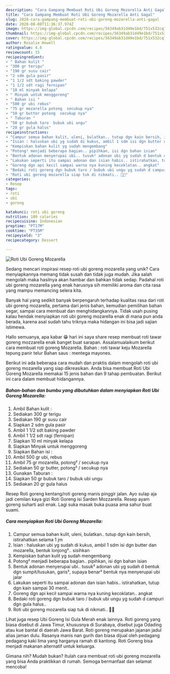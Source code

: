 ```yaml
---
description: "Cara Gampang Membuat Roti Ubi Goreng Mozarella Anti Gagal"
title: "Cara Gampang Membuat Roti Ubi Goreng Mozarella Anti Gagal"
slug: 2828-cara-gampang-membuat-roti-ubi-goreng-mozarella-anti-gagal
date: 2020-08-08T11:36:37.974Z
image: https://img-global.cpcdn.com/recipes/56349ab31d49e1bd/751x532cq70/roti-ubi-goreng-mozarella-foto-resep-utama.jpg
thumbnail: https://img-global.cpcdn.com/recipes/56349ab31d49e1bd/751x532cq70/roti-ubi-goreng-mozarella-foto-resep-utama.jpg
cover: https://img-global.cpcdn.com/recipes/56349ab31d49e1bd/751x532cq70/roti-ubi-goreng-mozarella-foto-resep-utama.jpg
author: Rosalie Howell
ratingvalue: 4.6
reviewcount: 15
recipeingredient:
- " Bahan kulit "
- "300 gr terigu"
- "190 gr susu cair"
- "2 sdm gula pasir"
- "1 1/2 sdt baking pawder"
- "1 1/2 sdt ragi fernipan"
- "10 ml minyak kelapa"
- " Minyak untuk menggoreng"
- " Bahan isi "
- "500 gr ubi rebus"
- "75 gr mozarella potong  secukup nya"
- "50 gr butter potong  secukup nya"
- " Taburan "
- "50 gr bubuk taro  bubuk ubi ungu"
- "20 gr gula halus"
recipeinstructions:
- "Campur semua bahan kulit, uleni, bulatkan.. tutup dgn kain bersih, istirahatkan selama 1 jm"
- "Isian : haluskan ubi yg sudah di kukus, ambil 1 sdm isi dgn butter dan mozarella, bentuk lonjong².. sisihkan"
- "Kempiskan bahan kulit yg sudah mengembang"
- "Potong² menjadi beberapa bagian.. pipihkan, isi dgn bahan isian"
- "Bentuk adonan menyerupai ubi.. tusuk² adonan ubi yg sudah d bentuk dgn sumpit/tusukan, garis², supaya benar² bentuk nya menyerupai ubi jalar"
- "Lakukan seperti itu sampai adonan dan isian habis.. istirahatkan, tutup dgn kain sampai 30 menit.."
- "Goreng dgn api kecil sampai warna nya kuning kecoklatan.. angkat"
- "Bedaki roti goreng dgn bubuk taro / bubuk ubi ungu yg sudah d campuri dgn gula halus.."
- "Roti ubi goreng mozarella siap tuk di nikmati.. 🤗😋"
categories:
- Resep
tags:
- roti
- ubi
- goreng

katakunci: roti ubi goreng 
nutrition: 109 calories
recipecuisine: Indonesian
preptime: "PT17M"
cooktime: "PT35M"
recipeyield: "3"
recipecategory: Dessert

---
```



![Roti Ubi Goreng Mozarella](https://img-global.cpcdn.com/recipes/56349ab31d49e1bd/751x532cq70/roti-ubi-goreng-mozarella-foto-resep-utama.jpg)

Sedang mencari inspirasi resep roti ubi goreng mozarella yang unik? Cara menyiapkannya memang tidak susah dan tidak juga mudah. Jika salah mengolah maka hasilnya akan hambar dan bahkan tidak sedap. Padahal roti ubi goreng mozarella yang enak harusnya sih memiliki aroma dan cita rasa yang mampu memancing selera kita.

Banyak hal yang sedikit banyak berpengaruh terhadap kualitas rasa dari roti ubi goreng mozarella, pertama dari jenis bahan, kemudian pemilihan bahan segar, sampai cara membuat dan menghidangkannya. Tidak usah pusing kalau hendak menyiapkan roti ubi goreng mozarella enak di mana pun anda berada, karena asal sudah tahu triknya maka hidangan ini bisa jadi sajian istimewa.

Hallo semuanya, apa kabar 😁 hari ini saya share resep membuat roti tawar goreng mozzarella enak banget buat sarapan. Assalamualaikum berikut cara membuat roti goreng Mozarella. Bahan : roti tawar keju Mozarella tepung panir telur Bahan saus : mentega mayones.


Berikut ini ada beberapa cara mudah dan praktis dalam mengolah roti ubi goreng mozarella yang siap dikreasikan. Anda bisa membuat Roti Ubi Goreng Mozarella memakai 15 jenis bahan dan 9 tahap pembuatan. Berikut ini cara dalam membuat hidangannya.

<!--inarticleads1-->

##### Bahan-bahan dan bumbu yang dibutuhkan dalam menyiapkan Roti Ubi Goreng Mozarella:

1. Ambil  Bahan kulit :
1. Sediakan 300 gr terigu
1. Sediakan 190 gr susu cair
1. Siapkan 2 sdm gula pasir
1. Ambil 1 1/2 sdt baking pawder
1. Ambil 1 1/2 sdt ragi (fernipan)
1. Siapkan 10 ml minyak kelapa
1. Siapkan  Minyak untuk menggoreng
1. Siapkan  Bahan isi :
1. Ambil 500 gr ubi, rebus
1. Ambil 75 gr mozarella, potong² / secukup nya
1. Sediakan 50 gr butter, potong² / secukup nya
1. Gunakan  Taburan :
1. Siapkan 50 gr bubuk taro / bubuk ubi ungu
1. Sediakan 20 gr gula halus


Resep Roti goreng kentang/roti goreng manis pinggir jalan. Ayo sulap aja jadi cemilan kaya gizi Roti Goreng isi Sarden Mozzarella. Resep ayam goreng suharti asli enak. Lagi suka masak buka puasa ama sahur buat suami. 

<!--inarticleads2-->

##### Cara menyiapkan Roti Ubi Goreng Mozarella:

1. Campur semua bahan kulit, uleni, bulatkan.. tutup dgn kain bersih, istirahatkan selama 1 jm
1. Isian : haluskan ubi yg sudah di kukus, ambil 1 sdm isi dgn butter dan mozarella, bentuk lonjong².. sisihkan
1. Kempiskan bahan kulit yg sudah mengembang
1. Potong² menjadi beberapa bagian.. pipihkan, isi dgn bahan isian
1. Bentuk adonan menyerupai ubi.. tusuk² adonan ubi yg sudah d bentuk dgn sumpit/tusukan, garis², supaya benar² bentuk nya menyerupai ubi jalar
1. Lakukan seperti itu sampai adonan dan isian habis.. istirahatkan, tutup dgn kain sampai 30 menit..
1. Goreng dgn api kecil sampai warna nya kuning kecoklatan.. angkat
1. Bedaki roti goreng dgn bubuk taro / bubuk ubi ungu yg sudah d campuri dgn gula halus..
1. Roti ubi goreng mozarella siap tuk di nikmati.. 🤗😋


Lihat juga resep Ubi Goreng Isi Gula Merah enak lainnya. Roti goreng yang biasa disebut di Jawa Timur, khususnya di Surabaya, disebut juga Odading atau kue bantal di daerah Jawa Barat. Roti goreng merupakan jajanan jadul alias jaman dulu. Rasanya manis nan gurih dan biasa dijual oleh pedagang pedagang kaki lima yang harganya ramah di kantong. Roti Goreng bisa menjadi makanan alternatif untuk keluarga. 

Gimana nih? Mudah bukan? Itulah cara membuat roti ubi goreng mozarella yang bisa Anda praktikkan di rumah. Semoga bermanfaat dan selamat mencoba!
